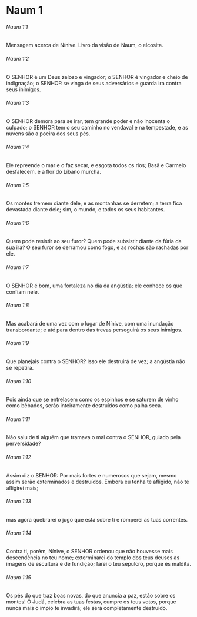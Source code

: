 # Naum 1

###### Naum 1:1

Mensagem acerca de Nínive. Livro da visão de Naum, o elcosita.

###### Naum 1:2

O SENHOR é um Deus zeloso e vingador; o SENHOR é vingador e cheio de indignação; o SENHOR se vinga de seus adversários e guarda ira contra seus inimigos.

###### Naum 1:3

O SENHOR demora para se irar, tem grande poder e não inocenta o culpado; o SENHOR tem o seu caminho no vendaval e na tempestade, e as nuvens são a poeira dos seus pés.

###### Naum 1:4

Ele repreende o mar e o faz secar, e esgota todos os rios; Basã e Carmelo desfalecem, e a flor do Líbano murcha.

###### Naum 1:5

Os montes tremem diante dele, e as montanhas se derretem; a terra fica devastada diante dele; sim, o mundo, e todos os seus habitantes.

###### Naum 1:6

Quem pode resistir ao seu furor? Quem pode subsistir diante da fúria da sua ira? O seu furor se derramou como fogo, e as rochas são rachadas por ele.

###### Naum 1:7

O SENHOR é bom, uma fortaleza no dia da angústia; ele conhece os que confiam nele.

###### Naum 1:8

Mas acabará de uma vez com o lugar de Nínive, com uma inundação transbordante; e até para dentro das trevas perseguirá os seus inimigos.

###### Naum 1:9

Que planejais contra o SENHOR? Isso ele destruirá de vez; a angústia não se repetirá.

###### Naum 1:10

Pois ainda que se entrelacem como os espinhos e se saturem de vinho como bêbados, serão inteiramente destruídos como palha seca.

###### Naum 1:11

Não saiu de ti alguém que tramava o mal contra o SENHOR, guiado pela perversidade?

###### Naum 1:12

Assim diz o SENHOR: Por mais fortes e numerosos que sejam, mesmo assim serão exterminados e destruídos. Embora eu tenha te afligido, não te afligirei mais;

###### Naum 1:13

mas agora quebrarei o jugo que está sobre ti e romperei as tuas correntes.

###### Naum 1:14

Contra ti, porém, Nínive, o SENHOR ordenou que não houvesse mais descendência no teu nome; exterminarei do templo dos teus deuses as imagens de escultura e de fundição; farei o teu sepulcro, porque és maldita.

###### Naum 1:15

Os pés do que traz boas novas, do que anuncia a paz, estão sobre os montes! Ó Judá, celebra as tuas festas, cumpre os teus votos, porque nunca mais o ímpio te invadirá; ele será completamente destruído.

